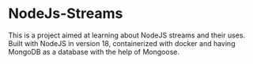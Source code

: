# NodeJs-Streams
This is a project aimed at learning about NodeJS streams and their uses.
Built with NodeJS in version 18, containerized with docker and having MongoDB as a database with the help of Mongoose.
